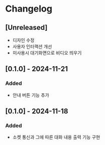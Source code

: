 # Changelog

## [Unreleased]
- 디자인 수정
- 사용자 인터랙션 개선
- 미사용시 대기화면으로 비디오 띄우기

## [0.1.0] - 2024-11-21
### Added
- 안내 버튼 기능 추가

## [0.1.0] - 2024-11-18
### Added
- 소켓 통신과 그에 따른 대화 내용 출력 기능 구현
